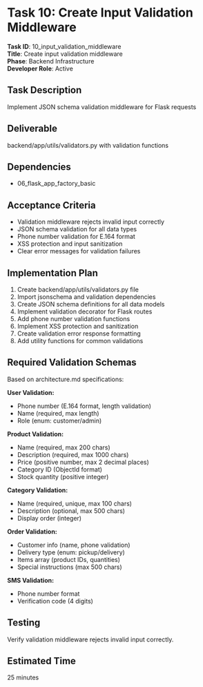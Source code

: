 # Task 10: Create Input Validation Middleware

**Task ID**: 10_input_validation_middleware  
**Title**: Create input validation middleware  
**Phase**: Backend Infrastructure  
**Developer Role**: Active  

## Task Description
Implement JSON schema validation middleware for Flask requests

## Deliverable
backend/app/utils/validators.py with validation functions

## Dependencies
- 06_flask_app_factory_basic

## Acceptance Criteria
- Validation middleware rejects invalid input correctly
- JSON schema validation for all data types
- Phone number validation for E.164 format
- XSS protection and input sanitization
- Clear error messages for validation failures

## Implementation Plan
1. Create backend/app/utils/validators.py file
2. Import jsonschema and validation dependencies
3. Create JSON schema definitions for all data models
4. Implement validation decorator for Flask routes
5. Add phone number validation functions
6. Implement XSS protection and sanitization
7. Create validation error response formatting
8. Add utility functions for common validations

## Required Validation Schemas
Based on architecture.md specifications:

**User Validation:**
- Phone number (E.164 format, length validation)
- Name (required, max length)
- Role (enum: customer/admin)

**Product Validation:**
- Name (required, max 200 chars)
- Description (required, max 1000 chars)
- Price (positive number, max 2 decimal places)
- Category ID (ObjectId format)
- Stock quantity (positive integer)

**Category Validation:**
- Name (required, unique, max 100 chars)
- Description (optional, max 500 chars)
- Display order (integer)

**Order Validation:**
- Customer info (name, phone validation)
- Delivery type (enum: pickup/delivery)
- Items array (product IDs, quantities)
- Special instructions (max 500 chars)

**SMS Validation:**
- Phone number format
- Verification code (4 digits)

## Testing
Verify validation middleware rejects invalid input correctly.

## Estimated Time
25 minutes